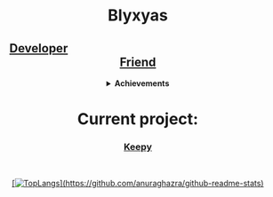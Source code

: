 <div align="center">

<h1><b>Blyxyas</b></h1>
<h2><a href="https://youtu.be/dQw4w9WgXcQ">Developer</a>&emsp;&emsp;&emsp;&emsp;&emsp;&emsp;&emsp;&emsp;&emsp;&emsp;&emsp;&emsp;&emsp;&emsp;&emsp;&emsp;&emsp;<a href="https://youtu.be/0rd7erzIT8s">Friend</a></h2>
<details><summary><b>Achievements</b></summary>
<h5><a href="https://github.com/Blyxyas/keepy">HTML based pseudolanguage + compiler (C++)</a></h5>
<h6>...</h6>
</details>

<h1><b>Current project:</b></h1>
<h3><b><a href="https://github.com/Blyxyas/keepy">Keepy</b></h3>
<br>
  
  [![TopLangs](https://github-readme-stats.vercel.app/api/top-langs/?username=blyxyas&layout="compact")](https://github.com/anuraghazra/github-readme-stats)
  </div>
